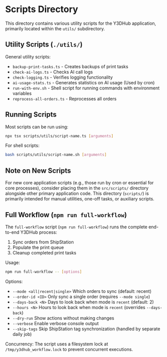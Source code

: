 # Scripts Directory

This directory contains various utility scripts for the Y3DHub application, primarily located within the `utils/` subdirectory.

## Utility Scripts (`./utils/`)

General utility scripts:
- `backup-print-tasks.ts` - Creates backups of print tasks
- `check-ai-logs.ts` - Checks AI call logs
- `check-logging.ts` - Verifies logging functionality
- `ai-usage-stats.ts` - Generates statistics on AI usage (Used by cron)
- `run-with-env.sh` - Shell script for running commands with environment variables
- `reprocess-all-orders.ts` - Reprocesses all orders

## Running Scripts

Most scripts can be run using:

```bash
npx tsx scripts/utils/script-name.ts [arguments]
```

For shell scripts:

```bash
bash scripts/utils/script-name.sh [arguments]
```

## Note on New Scripts

For new core application scripts (e.g., those run by cron or essential for core processes), consider placing them in the `src/scripts/` directory alongside other primary application code. This directory (`scripts/`) is primarily intended for manual utilities, one-off tasks, or auxiliary scripts.

## Full Workflow (`npm run full-workflow`)

The `full-workflow` script (`npm run full-workflow`) runs the complete end-to-end Y3DHub process:
1. Sync orders from ShipStation
2. Populate the print queue
3. Cleanup completed print tasks

Usage:
```bash
npm run full-workflow -- [options]
```

Options:
- `--mode <all|recent|single>`  Which orders to sync (default: recent)
- `--order-id <ID>`             Only sync a single order (requires `--mode single`)
- `--days-back <N>`             Days to look back when mode is `recent` (default: 2)
- `--hours <N>`                 Hours to look back when mode is `recent` (overrides `--days-back`)
- `--dry-run`                   Show actions without making changes
- `--verbose`                   Enable verbose console output
- `--skip-tags`                 Skip ShipStation tag synchronization (handled by separate daily job)

Concurrency:
The script uses a filesystem lock at `/tmp/y3dhub_workflow.lock` to prevent concurrent executions.
